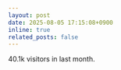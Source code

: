 ```yaml
---
layout: post
date: 2025-08-05 17:15:08+0900
inline: true
related_posts: false
---
```

40.1k visitors in last month.
